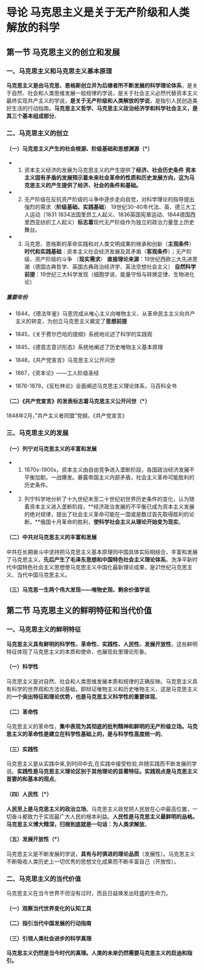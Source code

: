 # 导论 马克思主义是关于无产阶级和人类解放的科学

## 第一节 马克思主义的创立和发展

### 一、马克思主义和马克思主义基本原理 

**马克思主义是由马克思、恩格斯创立并为后继者所不断发展的科学理论体系**，是关于自然、社会和人类思维发展一般规律的学说，是关于社会主义必然代替资本主义最终实现共产主义的学说，**是关于无产阶级和人类解放的学说**，是指引人民创造美好生活的行动指南。**马克思主义哲学、马克思主义政治经济学和科学社会主义，是其三个基本组成部分**。

### 二、马克思主义的创立

#### （一）马克思主义产生的社会根源、阶级基础和思想渊源（*）

+ 1. 资本主义经济的发展为马克思主义的产生提供了**经济、社会历史条件**
**资本主义固有矛盾的发展预示着未来社会革命的性质和历史发展方向，这为马克思主义的产生提供了经济、社会的条件和基础。**

+ 2. 无产阶级在反抗资产阶级的斗争中逐步走向自觉，对科学理论的指导提出强烈的需求（**阶级基础、实践基础**）
19世纪30-40年代法、英、德三大工人运动（1831 1834法国里昂工人起义、1836英国宪章运动、1844德国西里西亚纺织工人起义）**标志着**现代无产阶级作为独立的政治力量登上历史舞台。

+ 3. 马克思、恩格斯的革命实践和对人类文明成果的继承和创新（**主观条件**）
**时代和实践基础**：资本主义社会经济发展及其矛盾（**客观条件**）；无产阶级、资产阶级的斗争 （**现实需求**）
**直接理论来源**：19世纪西欧三大先进思潮（德国古典哲学、英国古典政治经济学、英法空想社会主义）
**自然科学前提**：19世纪三大科学发现（细胞学说、能量守恒与转换定律、生物进化论）

##### 重要年份

+ 1844，《德法年鉴》马恩完成从唯心主义向唯物主义、从革命民主主义向共产主义的转变，为创立马克思主义奠定了**思想前提**
+ 1845，《关于费尔巴哈的提纲》系统地论述了科学的实践观

+ 1845，《德意志意识形态》系统地阐述了历史唯物主义基本原理
+ 1848，《共产党宣言》马克思主义公开问世
+ 1867，《资本论》——工人阶级圣经
+ 1876-1878，《反杜林论》全面阐述马克思主义理论体系，马百科全书
#### （二）《共产党宣言》的发表标志着马克思主义公开问世（*）

1848年2月，”共产主义者同盟“党纲，《共产党宣言》

### 三、马克思主义的发展

#### （一）列宁对马克思主义的丰富和发展

+ 1. 1870s-1900s，资本主义由自由竞争进入垄断阶段，各国政治经济发展不平衡加剧，一战爆发。暴露帝国主义内部矛盾，社会主义革命可能胜利的历史条件。
+ 2. 列宁科学地分析了十九世纪末至二十世纪初世界历史条件的变化，认为随着资本主义进入垄断阶段，**经济政治发展的不平衡已成为资本主义发展的绝对规律，提出了社会主义革命可能在一国或是数过首先取得胜利的论断。**俄国十月革命的胜利，**使科学社会主义从理论开始变为现实**。

#### （二）中共对马克思主义的丰富和发展

中共在长期奋斗中坚持把马克思主义基本原理同中国具体实际相结合，丰富和发展了马克思主义，**先后产生了毛泽东思想和中国特色社会主义理论体系**。洗净平新时代中国特色社会主义思想使马克思主义中国化最新理论成果，是21世纪马克思主义、当代中国马克思主义。

#### （三）马克思一生两个伟大发现——唯物史观、剩余价值学说

## 第二节 马克思主义的鲜明特征和当代价值

### 一、马克思主义的鲜明特征

**马克思主义具有鲜明的科学性、革命性、实践性、人民性、发展开放性**，这些鲜明特征体现了马克思主义的本质和使命，也展现处里理论形象。

#### （一）科学性

马克思主义是对自然、社会和人类思维发展本质和规律的正确反映。马克思主义具有科学的世界观和方法论基础，即辩证唯物主义和历史唯物主义，这是马克思主义的**一个突出特征和理论优势，也是马克思主义科学性的重要体现**。

#### （二）革命性

马克思主义的革命性，**集中表现为其彻底的批判精神和鲜明的无产阶级立场。马克思主义的革命性是建立在科学性基础上的，是与科学性高度统一的**。

#### （三）实践性

马克思主义是从实践中来,到时间中去,在实践中接受检验,并随实践而不断发展的学说。**实践性是马克思主义理论区别于其他理论的显著特征。实践观点是马克思主义首要的和基本的观点**。

#### （四）人民性（*）

**人民至上是马克思主义的政治立场**。马克思主义政党把人民放在心中最高位置，一切奋斗都致力于实现最广大人民的根本利益。**人民性是马克思主义最鲜明的品格。马克思主义博大精深，归根到底就是一句话：为人类求解放**。

#### （五）发展开放性（*）

马克思主义是不断发展的学说，**具有与时俱进的理论品质**（发展性）。马克思主义不断吸收人类历史上一切优秀的思想文化成果而不断丰富自己（开放性）。

### 二、马克思主义的当代价值

马克思主义在当今世界不但没有过时，而且日益焕发出旺盛的生命力。

#### （一）观察当代世界变化的认知工具

#### （二）指引当代中国发展的行动指南

#### （三）引领人类社会进步的科学真理

**马克思主义仍然是当今时代的真理。人类的未来仍然需要马克思主义的启迪和指引。**
